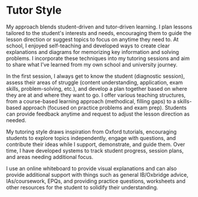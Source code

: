 # Tutor Style
My approach blends student-driven and tutor-driven learning. I plan lessons tailored to the student's interests and needs, encouraging them to guide the lesson direction or suggest topics to focus on anytime they need to. At school, I enjoyed self-teaching and developed ways to create clear explanations and diagrams for memorizing key information and solving problems. I incorporate these techniques into my tutoring sessions and aim to share what I’ve learned from my own school and university journey.

In the first session, I always get to know the student (diagnostic session), assess their areas of struggle (content understanding, application, exam skills, problem-solving, etc.), and develop a plan together based on where they are at and where they want to go. I offer various teaching structures, from a course-based learning approach (methodical, filling gaps) to a skills-based approach (focused on practice problems and exam prep). Students can provide feedback anytime and request to adjust the lesson direction as needed.

My tutoring style draws inspiration from Oxford tutorials, encouraging students to explore topics independently, engage with questions, and contribute their ideas while I support, demonstrate, and guide them. Over time, I have developed systems to track student progress, session plans, and areas needing additional focus.

I use an online whiteboard to provide visual explanations and can also provide additional support with things such as general IB/Oxbridge advice, IAs/coursework, EPQs, and providing practice questions, worksheets and other resources for the student to solidify their understanding.

